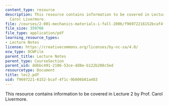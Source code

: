 ```yaml
---
content_type: resource
description: This resource contains information to be covered in Lecture 2 by Prof.
  Carol Livermore.
file: /courses/2-001-mechanics-materials-i-fall-2006/f96972216152bcaf4f1c9b606b81a483_lec2.pdf
file_size: 359766
file_type: application/pdf
learning_resource_types:
- Lecture Notes
license: https://creativecommons.org/licenses/by-nc-sa/4.0/
ocw_type: OCWFile
parent_title: Lecture Notes
parent_type: CourseSection
parent_uid: ddbbc491-2106-53ce-dd8e-b122b208c5ed
resourcetype: Document
title: lec2.pdf
uid: f9697221-6152-bcaf-4f1c-9b606b81a483
---
```

This resource contains information to be covered in Lecture 2 by Prof. Carol Livermore.